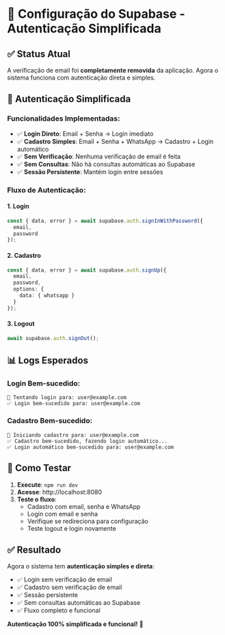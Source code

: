 # 🔧 Configuração do Supabase - Autenticação Simplificada

## ✅ Status Atual
A verificação de email foi **completamente removida** da aplicação. Agora o sistema funciona com autenticação direta e simples.

## 🔧 Autenticação Simplificada

### **Funcionalidades Implementadas:**
- ✅ **Login Direto**: Email + Senha → Login imediato
- ✅ **Cadastro Simples**: Email + Senha + WhatsApp → Cadastro + Login automático
- ✅ **Sem Verificação**: Nenhuma verificação de email é feita
- ✅ **Sem Consultas**: Não há consultas automáticas ao Supabase
- ✅ **Sessão Persistente**: Mantém login entre sessões

### **Fluxo de Autenticação:**

#### **1. Login**
```typescript
const { data, error } = await supabase.auth.signInWithPassword({
  email,
  password
});
```

#### **2. Cadastro**
```typescript
const { data, error } = await supabase.auth.signUp({
  email,
  password,
  options: {
    data: { whatsapp }
  }
});
```

#### **3. Logout**
```typescript
await supabase.auth.signOut();
```

## 📊 Logs Esperados

### **Login Bem-sucedido:**
```
🔐 Tentando login para: user@example.com
✅ Login bem-sucedido para: user@example.com
```

### **Cadastro Bem-sucedido:**
```
📝 Iniciando cadastro para: user@example.com
✅ Cadastro bem-sucedido, fazendo login automático...
✅ Login automático bem-sucedido para: user@example.com
```

## 🚀 Como Testar

1. **Execute**: `npm run dev`
2. **Acesse**: http://localhost:8080
3. **Teste o fluxo**:
   - Cadastro com email, senha e WhatsApp
   - Login com email e senha
   - Verifique se redireciona para configuração
   - Teste logout e login novamente

## ✅ Resultado

Agora o sistema tem **autenticação simples e direta**:
- ✅ Login sem verificação de email
- ✅ Cadastro sem verificação de email
- ✅ Sessão persistente
- ✅ Sem consultas automáticas ao Supabase
- ✅ Fluxo completo e funcional

**Autenticação 100% simplificada e funcional!** 🔐 